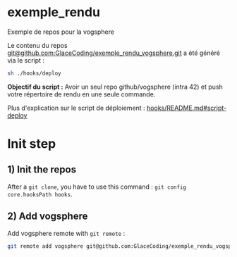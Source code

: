 # exemple_rendu
Exemple de repos pour la vogsphere

Le contenu du repos [git@github.com:GlaceCoding/exemple_rendu_vogsphere.git](https://github.com/GlaceCoding/exemple_rendu_vogsphere) a été généré via le script :

```sh
sh ./hooks/deploy
```

**Objectif du script :** Avoir un seul repo github/vogsphere (intra 42) et push votre répertoire de rendu en une seule commande.

Plus d'explication sur le script de déploiement : [hooks/README.md#script-deploy](https://github.com/GlaceCoding/exemple_rendu/tree/main/hooks#script-deploy)  


# Init step

## 1) Init the repos

After a `git clone`, you have to use this command : `git config core.hooksPath hooks`.

## 2) Add vogsphere

Add vogsphere remote with `git remote` :

```sh
git remote add vogsphere git@github.com:GlaceCoding/exemple_rendu_vogsphere.git
```

